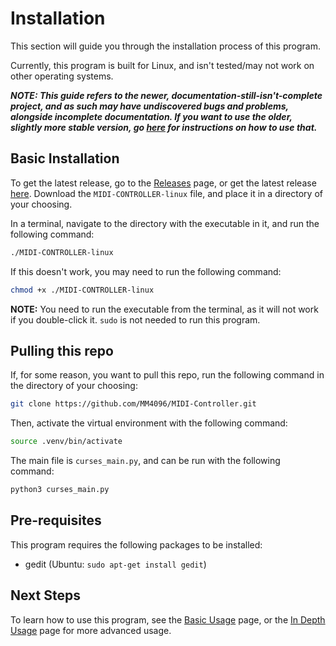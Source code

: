 # Installation
This section will guide you through the installation process of this program.

Currently, this program is built for Linux, and isn't tested/may not work on other operating systems.

***NOTE: This guide refers to the newer, documentation-still-isn't-complete project,
and as such may have undiscovered bugs and problems, alongside incomplete documentation.
If you want to use the older, slightly more stable version, go [here](old_instructions.md) for instructions on how to use that.***

## Basic Installation
To get the latest release, go to the [Releases](https://github.com/MM4096/MIDI-Controller/releases/) page, or get the latest release [here](https://github.com/MM4096/MIDI-Controller/releases/latest).
Download the `MIDI-CONTROLLER-linux` file, and place it in a directory of your choosing.

In a terminal, navigate to the directory with the executable in it, and run the following command:
```bash
./MIDI-CONTROLLER-linux
```
If this doesn't work, you may need to run the following command:
```bash
chmod +x ./MIDI-CONTROLLER-linux
```
**NOTE:** You need to run the executable from the terminal, as it will not work if you double-click it. `sudo` is not needed to run this program.

## Pulling this repo
If, for some reason, you want to pull this repo, run the following command in the directory of your choosing:
```bash
git clone https://github.com/MM4096/MIDI-Controller.git
```
Then, activate the virtual environment with the following command:
```bash
source .venv/bin/activate
```
The main file is `curses_main.py`, and can be run with the following command:
```bash
python3 curses_main.py
```

## Pre-requisites
This program requires the following packages to be installed:
- gedit (Ubuntu: `sudo apt-get install gedit`)


## Next Steps
To learn how to use this program, see the [Basic Usage](basic_usage.md) page, or the [In Depth Usage](in_depth_usage.md) page for more advanced usage.